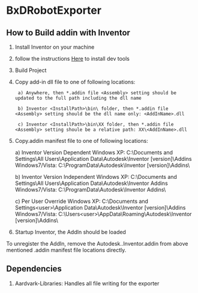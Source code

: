 # BxDRobotExporter

## How to Build addin with Inventor

1) Install Inventor on your machine
  
2) follow the instructions [Here](http://help.autodesk.com/view/INVNTOR/2018/ENU/?guid=GUID-6FD7AA08-1E43-43FC-971B-5F20E56C8846than)  to install dev tools
  
3) Build Project

2) Copy add-in dll file to one of following locations: 

		a) Anywhere, then *.addin file <Assembly> setting should be updated to the full path including the dll name
		
		b) Inventor <InstallPath>\bin\ folder, then *.addin file <Assembly> setting should be the dll name only: <AddInName>.dll
		
		c) Inventor <InstallPath>\bin\XX folder, then *.addin file <Assembly> setting shoule be a relative path: XX\<AddInName>.dll

4) Copy.addin manifest file to one of following locations:

	a) Inventor Version Dependent
		Windows XP:
			C:\Documents and Settings\All Users\Application Data\Autodesk\Inventor [version]\Addins\
		Windows7/Vista:
			C:\ProgramData\Autodesk\Inventor [version]\Addins\

	b) Inventor Version Independent
		Windows XP:
			C:\Documents and Settings\All Users\Application Data\Autodesk\Inventor Addins\
		Windows7/Vista:
			C:\ProgramData\Autodesk\Inventor Addins\

	c) Per User Override
		Windows XP:
			C:\Documents and Settings\<user>\Application Data\Autodesk\Inventor [version]\Addins\
		Windows7/Vista:
			C:\Users\<user>\AppData\Roaming\Autodesk\Inventor [version]\Addins\

5) Startup Inventor, the AddIn should be loaded


To unregister the AddIn, remove the Autodesk.<AddInName>.Inventor.addin from above mentioned .addin manifest file locations directly.

## Dependencies
1) Aardvark-Libraries: Handles all file writing for the exporter
